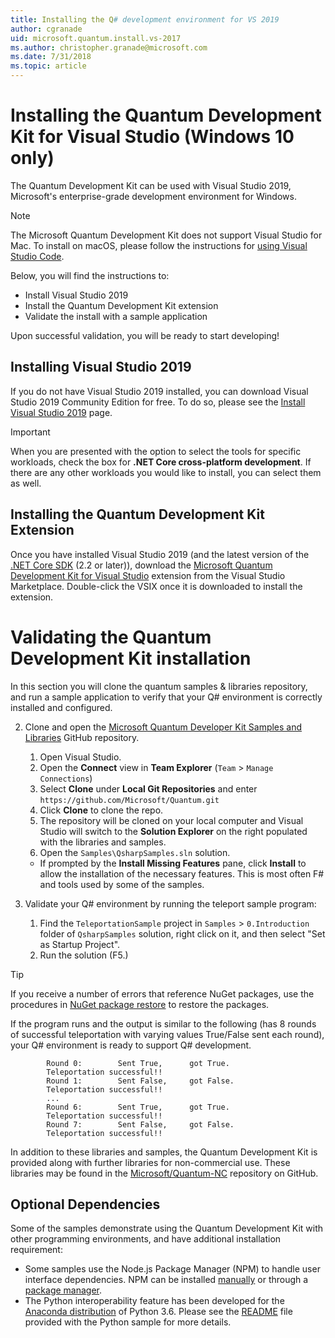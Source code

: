 ```yaml
---
title: Installing the Q# development environment for VS 2019
author: cgranade
uid: microsoft.quantum.install.vs-2017
ms.author: christopher.granade@microsoft.com
ms.date: 7/31/2018
ms.topic: article
---
```


# Installing the Quantum Development Kit for Visual Studio (Windows 10 only) #

The Quantum Development Kit can be used with Visual Studio 2019, Microsoft's enterprise-grade development environment for Windows.

> [!NOTE]
> The Microsoft Quantum Development Kit does not support Visual Studio for Mac.
> To install on macOS, please follow the instructions for [using Visual Studio Code](xref:microsoft.quantum.install.vs-code).

Below, you will find the instructions to:
* Install Visual Studio 2019 
* Install the Quantum Development Kit extension
* Validate the install with a sample application

Upon successful validation, you will be ready to start developing!

## Installing Visual Studio 2019 ##

If you do not have Visual Studio 2019 installed, you can download Visual Studio 2019 Community Edition for free.
To do so, please see the [Install Visual Studio 2019](https://docs.microsoft.com/visualstudio/install/install-visual-studio) page.

> [!IMPORTANT]
> When you are presented with the option to select the tools for specific workloads, check the box for **.NET Core cross-platform development**.
> If there are any other workloads you would like to install, you can select them as well.

## Installing the Quantum Development Kit Extension ##

Once you have installed Visual Studio 2019 (and the latest version of the [.NET Core SDK](https://dotnet.microsoft.com/) (2.2 or later)), download the [Microsoft Quantum Development Kit for Visual Studio](https://marketplace.visualstudio.com/items?itemName=quantum.DevKit) extension from the Visual Studio Marketplace.
Double-click the VSIX once it is downloaded to install the extension.

# Validating the Quantum Development Kit installation #

In this section you will clone the quantum samples & libraries repository, and run a sample application to verify that your Q# environment is correctly installed and configured.

2. Clone and open the [Microsoft Quantum Developer Kit Samples and Libraries](https://github.com/microsoft/quantum) GitHub repository.
    1. Open Visual Studio.
    2. Open the **Connect** view in **Team Explorer** (`Team` > `Manage Connections`)
    3. Select **Clone** under **Local Git Repositories** and enter `https://github.com/Microsoft/Quantum.git`
    4. Click **Clone** to clone the repo.
    5. The repository will be cloned on your local computer and Visual Studio will switch to the **Solution Explorer** on the right populated with the libraries and samples.
    6. Open the `Samples\QsharpSamples.sln` solution.
      - If prompted by the **Install Missing Features** pane, click **Install** to allow the installation of the necessary features. This is most often F# and tools used by some of the samples.

3. Validate your Q# environment by running the teleport sample program:
   1. Find the `TeleportationSample` project in `Samples` > `0.Introduction` folder of `QsharpSamples` solution, right click on it, and then select "Set as Startup Project".
   2. Run the solution (F5.)

> [!Tip]
> If you receive a number of errors that reference NuGet packages, use the procedures in [NuGet package restore](https://docs.microsoft.com/nuget/consume-packages/package-restore) to restore the packages.

If the program runs and the output is similar to the following (has 8 rounds of successful teleportation with varying values True/False sent each round), your Q# environment is ready to support Q# development.

  ```
          Round 0:        Sent True,      got True.
          Teleportation successful!!
          Round 1:        Sent False,     got False.
          Teleportation successful!!
          ...
          Round 6:        Sent True,      got True.
          Teleportation successful!!
          Round 7:        Sent False,     got False.
          Teleportation successful!!
  ```

In addition to these libraries and samples, the Quantum Development Kit is provided along with further libraries for non-commercial use.
These libraries may be found in the [Microsoft/Quantum-NC](https://github.com/microsoft/quantum-nc) repository on GitHub.

## Optional Dependencies ##

Some of the samples demonstrate using the Quantum Development Kit with other programming environments, and have additional installation requirement:

- Some samples use the Node.js Package Manager (NPM) to handle user interface dependencies.
  NPM can be installed [manually](https://nodejs.org/en/download/current/) or through a [package manager](https://nodejs.org/en/download/package-manager/).
- The Python interoperability feature has been developed for the [Anaconda distribution](https://www.anaconda.com/download/) of Python 3.6.
  Please see the [README](https://github.com/Microsoft/Quantum/blob/master/Samples/src/PythonInterop/README.md) file provided with the Python sample for more details.